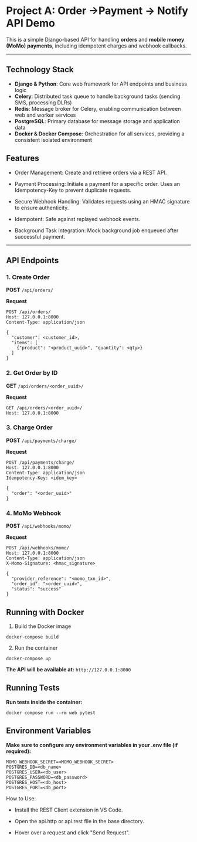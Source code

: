 # Project A: Order ->Payment -> Notify API Demo

This is a simple Django-based API for handling **orders** and **mobile money (MoMo) payments**, including idempotent charges and webhook callbacks.

---

## Technology Stack

- **Django & Python**: Core web framework for API endpoints and business logic  
- **Celery**: Distributed task queue to handle background tasks (sending SMS, processing DLRs)  
- **Redis**: Message broker for Celery, enabling communication between web and worker services  
- **PostgreSQL**: Primary database for message storage and application data  
- **Docker & Docker Compose**: Orchestration for all services, providing a consistent isolated environment

## Features


- Order Management: Create and retrieve orders via a REST API.

- Payment Processing: Initiate a payment for a specific order. Uses an Idempotency-Key to prevent duplicate requests.

- Secure Webhook Handling: Validates requests using an HMAC signature to ensure authenticity.

- Idempotent: Safe against replayed webhook events.

- Background Task Integration: Mock background job enqueued after successful payment.

---

## API Endpoints

### 1. Create Order
**POST** `/api/orders/`

**Request**
```http
POST /api/orders/
Host: 127.0.0.1:8000
Content-Type: application/json

{
  "customer": <customer_id>,
  "items": [
    {"product": "<product_uuid>", "quantity": <qty>}
  ]
}
```

### 2. Get Order by ID
**GET** `/api/orders/<order_uuid>/`

**Request**

```http
GET /api/orders/<order_uuid>/
Host: 127.0.0.1:8000

```
### 3. Charge Order
**POST** `/api/payments/charge/`
 
**Request**

```http
POST /api/payments/charge/
Host: 127.0.0.1:8000
Content-Type: application/json
Idempotency-Key: <idem_key>

{
  "order": "<order_uuid>"
}
```

### 4. MoMo Webhook
**POST** `/api/webhooks/momo/`

**Request**

```http
POST /api/webhooks/momo/
Host: 127.0.0.1:8000
Content-Type: application/json
X-Momo-Signature: <hmac_signature>

{
  "provider_reference": "<momo_txn_id>",
  "order_id": "<order_uuid>",
  "status": "success"
}
```

## Running with Docker
1. Build the Docker image 
```
docker-compose build
```

2. Run the container 
```
docker-compose up
```

**The API will be available at:**
 `http://127.0.0.1:8000`

## Running Tests
**Run tests inside the container:**

 ```
 docker compose run --rm web pytest
 ```

## Environment Variables

**Make sure to configure any environment variables in your .env file (if required):**
```
MOMO_WEBHOOK_SECRET=<MOMO_WEBHOOK_SECRET>
POSTGRES_DB=<db_name>
POSTGRES_USER=<db_user>
POSTGRES_PASSWORD=<db_password>
POSTGRES_HOST=<db_host>
POSTGRES_PORT=<db_port>
```

How to Use:

- Install the REST Client extension in VS Code.

- Open the api.http or api.rest file in the base directory.

- Hover over a request and click "Send Request".









